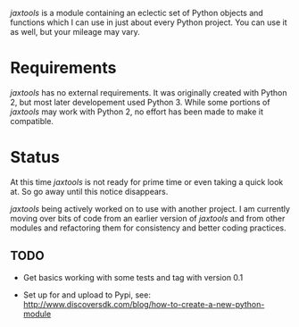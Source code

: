 _jaxtools_ is a module containing an eclectic set of Python objects and functions which I can use in just about every Python project. You can use it as well, but your mileage may vary.

# Requirements

_jaxtools_ has no external requirements. It was originally created with Python 2, but most later developement used Python 3. While some portions of _jaxtools_ may work with Python 2, no effort has been made to make it compatible.

# Status

At this time _jaxtools_ is not ready for prime time or even taking a quick look at. So go away until this notice disappears.
 
 _jaxtools_ being actively worked on to use with another project. I am currently moving over bits of code from an earlier version of *jaxtools* and from other modules and refactoring them for consistency and better coding practices. 
 
 ## TODO
 
 * Get basics working with some tests and tag with version 0.1
 
 * Set up for and upload to Pypi, see: http://www.discoversdk.com/blog/how-to-create-a-new-python-module
 
 